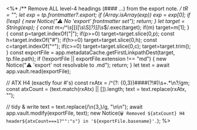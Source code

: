 <%*
/** Remove ALL level-4 headings (#### ...) from the export note. */
tR = "";
let exp = tp.frontmatter?.export; if (Array.isArray(exp)) exp = exp[0];
if (!exp) { new Notice("⚠️ No 'export' frontmatter set"); return; }
let target = String(exp); { const m=/^\s*\[\[([\s\S]*?)\]\]\s*$/.exec(target); if(m) target=m[1]; }
{ const p=target.indexOf("|"); if(p>=0) target=target.slice(0,p);
  const h=target.indexOf("#"); if(h>=0) target=target.slice(0,h);
  const c=target.indexOf("^"); if(c>=0) target=target.slice(0,c); target=target.trim();
}
const exportFile = app.metadataCache.getFirstLinkpathDest(target, tp.file.path);
if (!exportFile || exportFile.extension !== "md") { new Notice("⚠️ 'export' not resolvable to .md"); return; }
let text = await app.vault.read(exportFile);

// ATX H4 (exactly four #'s)
const rxAtx = /^(?: {0,3})####(?!#)\s+.*\n?/gm;
const atxCount = (text.match(rxAtx) || []).length;
text = text.replace(rxAtx, "");

// tidy & write
text = text.replace(/\n{3,}/g, "\n\n");
await app.vault.modify(exportFile, text);
new Notice(`🗑 Removed ${atxCount} H4 header${atxCount===1?"":"s"} in '${exportFile.basename}'.`);
%>

